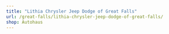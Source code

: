 ```yaml
---
title: "Lithia Chrysler Jeep Dodge of Great Falls"
url: /great-falls/lithia-chrysler-jeep-dodge-of-great-falls/
shop: Autohaus
---
```

